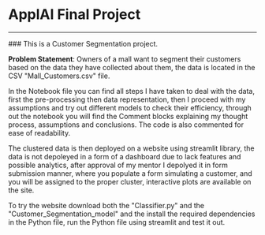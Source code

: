# ApplAI Final Project
 <hr>
 ### This is a Customer Segmentation project.
 
 **Problem Statement**: Owners of a mall want to segment their customers based on the data they have collected about them, the data is located in the CSV "Mall_Customers.csv" file.

In the Notebook file you can find all steps I have taken to deal with the data, first the pre-processing then data representation, then I proceed with my assumptions and try out different models to check their efficiency, through out the notebook you will find the Comment blocks explaining my thought process, assumptions and conclusions. The code is also commented for ease of readability.

The clustered data is then deployed on a website using streamlit library, the data is not depoleyed in a form of a dashboard due to lack features and possible analytics, after approval of my mentor I depolyed it in form submission manner, where you populate a form simulating a customer, and you will be assigned to the proper cluster, interactive plots are available on the site.

To try the website download both the "Classifier.py" and the "Customer_Segmentation_model" and the install the required dependencies in the Python file, run the Python file using streamlit and test it out.
